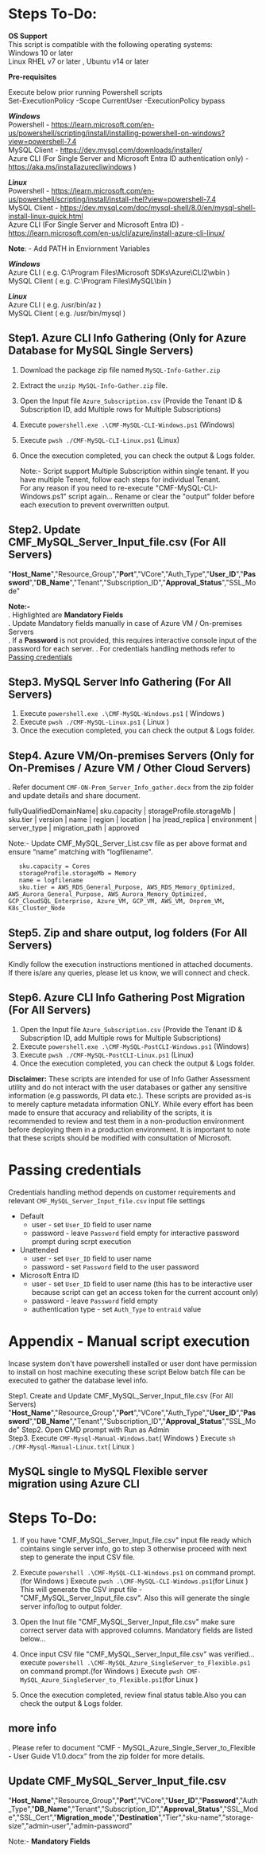 # Steps To-Do:<br />

**OS Support**<br />
This script is compatible with the following operating systems:<br />
Windows 10 or later<br />
Linux RHEL v7 or later , Ubuntu v14 or later<br />

**Pre-requisites**<br />

Execute below prior running Powershell scripts<br />
Set-ExecutionPolicy -Scope CurrentUser -ExecutionPolicy bypass

***Windows***<br />
Powershell -   https://learn.microsoft.com/en-us/powershell/scripting/install/installing-powershell-on-windows?view=powershell-7.4<br /> 
MySQL Client - https://dev.mysql.com/downloads/installer/<br />
Azure CLI (For Single Server and Microsoft Entra ID authentication only) - https://aka.ms/installazurecliwindows )<br /> 

***Linux***<br />
Powershell - https://learn.microsoft.com/en-us/powershell/scripting/install/install-rhel?view=powershell-7.4<br /> 
MySQL Client - https://dev.mysql.com/doc/mysql-shell/8.0/en/mysql-shell-install-linux-quick.html<br />
Azure CLI (For Single Server and Microsoft Entra ID) - https://learn.microsoft.com/en-us/cli/azure/install-azure-cli-linux/<br /> 

**Note**: - Add PATH in Enviornment Variables<br />

***Windows***<br />
Azure CLI  ( e.g. C:\Program Files\Microsoft SDKs\Azure\CLI2\wbin )<br />
MySQL Client ( e.g. C:\Program Files\MySQL\bin )<br />

***Linux***<br />
Azure CLI  ( e.g. /usr/bin/az )<br />
MySQL Client ( e.g. /usr/bin/mysql )<br />

## Step1. Azure CLI Info Gathering (Only for Azure Database for MySQL Single Servers)
1.	Download the package zip file named `MySQL-Info-Gather.zip`
2.	Extract the `unzip MySQL-Info-Gather.zip` file.
3.	Open the Input file `Azure_Subscription.csv` (Provide the Tenant ID & Subscription ID, add Multiple rows for Multiple Subscriptions)  
4.	Execute `powershell.exe .\CMF-MySQL-CLI-Windows.ps1` (Windows)
5.  Execute `pwsh ./CMF-MySQL-CLI-Linux.ps1` (Linux)
6.	Once the execution completed, you can check the output & Logs folder.

    Note:- Script support Multiple Subscription within single tenant. If you have multiple Tenent, follow each steps for individual Tenant.<br />
    For any reason if you need to re-execute "CMF-MySQL-CLI-Windows.ps1" script again...
    Rename or clear the "output" folder before each execution to prevent overwritten output.

## Step2. Update CMF_MySQL_Server_Input_file.csv (For All Servers)
"**Host_Name**","Resource_Group","**Port**","VCore","Auth_Type","**User_ID**","**Password**","**DB_Name**","Tenant","Subscription_ID","**Approval_Status**","SSL_Mode"

**Note:-**<br />
. Highlighted are **Mandatory Fields**<br />
. Update Mandatory fields manually in case of Azure VM / On-premises Servers <br />
. If a **Password** is not provided, this requires interactive console input of the password for each server. 
. For credentials handling methods refer to [Passing credentials](#passing-credentials)
<br />

## Step3. MySQL Server Info Gathering (For All Servers)
1.	Execute `powershell.exe .\CMF-MySQL-Windows.ps1` ( Windows )
2.  Execute `pwsh ./CMF-MySQL-Linux.ps1` ( Linux )
3.	Once the execution completed, you can check the output & Logs folder.

## Step4. Azure VM/On-premises Servers  (Only for On-Premises / Azure VM / Other Cloud Servers)
. Refer document `CMF-ON-Prem_Server_Info_gather.docx` from the zip folder and update details and share document.<br />

fullyQualifiedDomainName| sku.capacity | storageProfile.storageMb | sku.tier | version | name | region | location | ha |read_replica | environment | server_type | migration_path | approved

Note:- Update CMF_MySQL_Server_List.csv file as per above format and ensure “name” matching with "logfilename".

       sku.capacity = Cores
       storageProfile.storageMb = Memory
       name = logfilename
       sku.tier = AWS_RDS_General_Purpose, AWS_RDS_Memory_Optimized, AWS_Aurora_General_Purpose, AWS_Aurora_Memory_Optimized, GCP_CloudSQL_Enterprise, Azure_VM, GCP_VM, AWS_VM, Onprem_VM, K8s_Cluster_Node

## Step5. Zip and share output, log folders (For All Servers) 
Kindly follow the execution instructions mentioned in attached documents. 
If there is/are any queries, please let us know, we will connect and check.


## Step6. Azure CLI Info Gathering Post Migration  (For All Servers)
1. Open the Input file `Azure_Subscription.csv` (Provide the Tenant ID & Subscription ID, add Multiple rows for Multiple Subscriptions)
2. Execute `powershell.exe .\CMF-MySQL-PostCLI-Windows.ps1` (Windows)
3. Execute `pwsh ./CMF-MySQL-PostCLI-Linux.ps1` (Linux)
4. Once the execution completed, you can check the output & Logs folder.

**Disclaimer:**
These scripts are intended for use of Info Gather Assessment utility and do not interact with the user databases or gather any sensitive information (e.g passwords, PI data etc.). 
These scripts are provided as-is to merely capture metadata information ONLY. While every effort has been made to ensure that accuracy and reliability of the scripts, 
it is recommended to review and test them in a non-production environment before deploying them in a production environment.
It is important to note that these scripts should be modified with consultation of Microsoft.


# Passing credentials
Credentials handling method depends on customer requirements and relevant `CMF_MySQL_Server_Input_file.csv` input file settings

* Default  
    * user - set `User_ID` field to user name  
    * password - leave  `Password` field empty for interactive password prompt during scrpt execution 
* Unattended
    * user - set `User_ID` field to user name  
    * password - set `Password` field to the user password
* Microsoft Entra ID 
    * user - set `User_ID` field to user name  (this has to be interactive user because script can get an access token for the current account only)
    * password - leave  `Password` field empty 
    * authentication type - set `Auth_Type` to `entraid` value

# Appendix - Manual script execution
Incase system don't have powershell installed or user dont have permission to install on host machine executing these script
Below batch file can be executed to gather the database level info.

Step1. Create and Update CMF_MySQL_Server_Input_file.csv (For All Servers)
"**Host_Name**","Resource_Group","**Port**","VCore","Auth_Type","**User_ID**","**Password**","**DB_Name**","Tenant","Subscription_ID","**Approval_Status**","SSL_Mode"
Step2. Open CMD prompt with Run as Admin  
Step3. Execute `CMF-Mysql-Manual-Windows.bat`( Windows )
        Execute `sh ./CMF-Mysql-Manual-Linux.txt`( Linux )



 
## MySQL single to MySQL Flexible server migration using Azure CLI
# Steps To-Do:

1.	If you have "CMF_MySQL_Server_Input_file.csv" input file ready which cointains single server info, go to step 3 
	otherwise proceed with next step to generate the input CSV file.

2. 	Execute `powershell .\CMF-MySQL-CLI-Windows.ps1` on command prompt.(for Windows )
	Execute `pwsh .\CMF-MySQL-CLI-Windows.ps1`(for Linux )
	This will generate the CSV input file - "CMF_MySQL_Server_Input_file.csv".
	Also this will generate the single server info/log to output folder.
   	
3. 	Open the Inut file "CMF_MySQL_Server_Input_file.csv" make sure correct server data with approved columns. 
   	Mandatory fields are listed below...
	
4. 	Once input CSV file "CMF_MySQL_Server_Input_file.csv" was verified...
	execute  `powershell .\CMF-MySQL_Azure_SingleServer_to_Flexible.ps1` on command prompt.(for Windows )
	Execute `pwsh CMF-MySQL_Azure_SingleServer_to_Flexible.ps1`(for Linux )

5.	Once the execution completed, review final status table.Also you can check the output & Logs folder.

## more info
. Please refer to document “CMF - MySQL_Azure_Single_Server_to_Flexible - User Guide V1.0.docx” from the zip folder for more details.

## Update CMF_MySQL_Server_Input_file.csv 

"**Host_Name**","Resource_Group","**Port**","VCore","**User_ID**","**Password**","Auth_Type","**DB_Name**","Tenant","Subscription_ID","**Approval_Status**","SSL_Mode","SSL_Cert","**Migration_mode**","**Destination**","Tier","sku-name","storage-size","admin-user","admin-password"

 Note:- **Mandatory Fields** 

       
